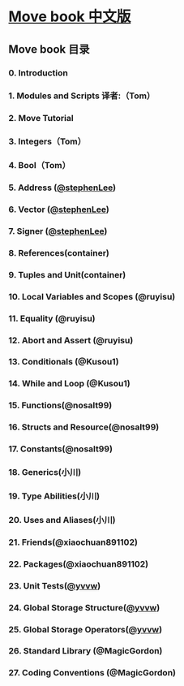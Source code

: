 
# [Move book 中文版](https://movechina.github.io/move-book-zh/)

## Move book 目录

### 0. Introduction

### 1. Modules and Scripts  译者:（Tom）

### 2. Move Tutorial

### 3. Integers（Tom）

### 4. Bool（Tom）

### 5. Address ([@stephenLee](https://github.com/stephenLee))

### 6. Vector ([@stephenLee](https://github.com/stephenLee))

### 7. Signer ([@stephenLee](https://github.com/stephenLee))

### 8. References(container)

### 9. Tuples and Unit(container)

### 10. Local Variables and Scopes (@ruyisu)

### 11. Equality (@ruyisu)

### 12. Abort and Assert (@ruyisu)

### 13. Conditionals (@Kusou1)

### 14. While and Loop (@Kusou1)

### 15. Functions(@nosalt99)

### 16. Structs and Resource(@nosalt99)

### 17. Constants(@nosalt99)

### 18. Generics(小川)

### 19. Type Abilities(小川)

### 20. Uses and Aliases(小川)

### 21. Friends(@xiaochuan891102)

### 22. Packages(@xiaochuan891102)

### 23. Unit Tests([@yvvw](https://github.com/yvvw))

### 24. Global Storage Structure([@yvvw](https://github.com/yvvw))

### 25. Global Storage Operators([@yvvw](https://github.com/yvvw))

### 26. Standard Library (@MagicGordon)

### 27. Coding Conventions (@MagicGordon)
